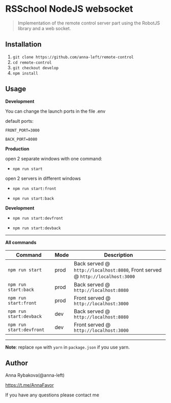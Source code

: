 # RSSchool NodeJS websocket
> Implementation of the remote control server part using the RobotJS library and a web socket.

## Installation
1. `git clone https://github.com/anna-left/remote-control`
2. `cd remote-control`
3. `git checkout develop`
4. `npm install`

## Usage
**Development**

You can change the launch ports in the file .env

default ports:

`FRONT_PORT=3000`

`BACK_PORT=8080`

**Production**

open 2 separate windows with one command:

- `npm run start` 

open 2 servers in different windows

- `npm run start:front` 

- `npm run start:back` 

**Development**

- `npm run start:devfront` 

- `npm run start:devback` 


---

**All commands**

Command | Mode | Description
--- | --- | ---
`npm run start` | prod | Back served @ `http://localhost:8080`, Front served @ `http://localhost:3000`
`npm run start:back` | prod | Back served @ `http://localhost:8080`
`npm run start:front` | prod | Front served @ `http://localhost:3000`
`npm run start:devback` | dev | Back served @ `http://localhost:8080`
`npm run start:devfront` | dev | Front served @ `http://localhost:3000`
---

**Note**: replace `npm` with `yarn` in `package.json` if you use yarn.

## Author

Anna Rybakova(@anna-left)

https://t.me/AnnaFavor

If you have any questions please contact me